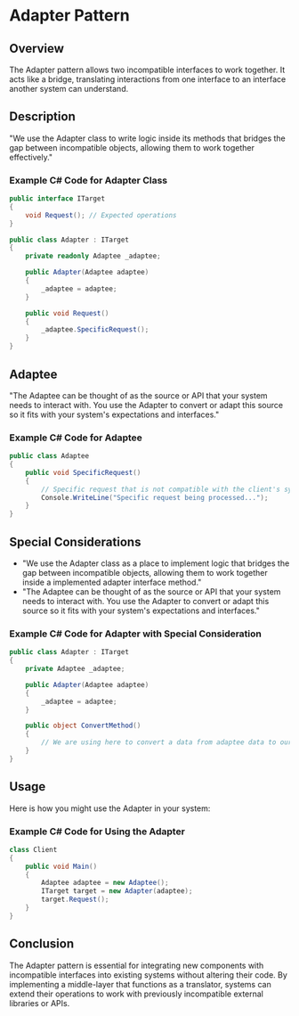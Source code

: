 
# Adapter Pattern

## Overview
The Adapter pattern allows two incompatible interfaces to work together. It acts like a bridge, translating interactions from one interface to an interface another system can understand.

## Description
"We use the Adapter class to write logic inside its methods that bridges the gap between incompatible objects, allowing them to work together effectively."

### Example C# Code for Adapter Class
```csharp
public interface ITarget
{
    void Request(); // Expected operations
}

public class Adapter : ITarget
{
    private readonly Adaptee _adaptee;

    public Adapter(Adaptee adaptee)
    {
        _adaptee = adaptee;
    }

    public void Request()
    {
        _adaptee.SpecificRequest();
    }
}
```

## Adaptee
"The Adaptee can be thought of as the source or API that your system needs to interact with. You use the Adapter to convert or adapt this source so it fits with your system's expectations and interfaces."

### Example C# Code for Adaptee
```csharp
public class Adaptee
{
    public void SpecificRequest()
    {
        // Specific request that is not compatible with the client's system
        Console.WriteLine("Specific request being processed...");
    }
}
```

## Special Considerations
- "We use the Adapter class as a place to implement logic that bridges the gap between incompatible objects, allowing them to work together inside a implemented adapter interface method."
- "The Adaptee can be thought of as the source or API that your system needs to interact with. You use the Adapter to convert or adapt this source so it fits with your system's expectations and interfaces."

### Example C# Code for Adapter with Special Consideration
```csharp
public class Adapter : ITarget
{
    private Adaptee _adaptee;

    public Adapter(Adaptee adaptee)
    {
        _adaptee = adaptee;
    }

    public object ConvertMethod()
    {
        // We are using here to convert a data from adaptee data to our system object.
    }
}
```

## Usage
Here is how you might use the Adapter in your system:

### Example C# Code for Using the Adapter
```csharp
class Client
{
    public void Main()
    {
        Adaptee adaptee = new Adaptee();
        ITarget target = new Adapter(adaptee);
        target.Request();
    }
}
```

## Conclusion
The Adapter pattern is essential for integrating new components with incompatible interfaces into existing systems without altering their code. By implementing a middle-layer that functions as a translator, systems can extend their operations to work with previously incompatible external libraries or APIs.
```